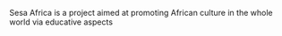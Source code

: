 Sesa Africa is a project aimed at promoting African culture in the whole world via educative aspects
